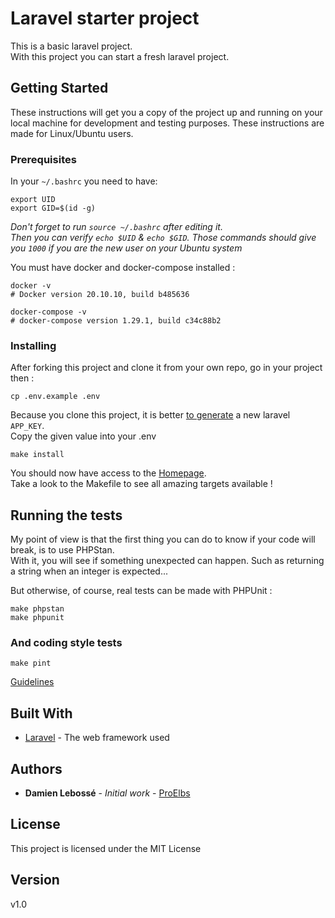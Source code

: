 # Laravel starter project

This is a basic laravel project.  
With this project you can start a fresh laravel project.

## Getting Started

These instructions will get you a copy of the project up and running on your local machine for development and testing purposes.
These instructions are made for Linux/Ubuntu users.

### Prerequisites

In your `~/.bashrc` you need to have:

```
export UID
export GID=$(id -g)
```

_Don't forget to run `source ~/.bashrc` after editing it._  
_Then you can verify `echo $UID` & `echo $GID`. Those commands should give you `1000` if you are the new user on your Ubuntu system_

You must have docker and docker-compose installed :

```shell
docker -v
# Docker version 20.10.10, build b485636

docker-compose -v
# docker-compose version 1.29.1, build c34c88b2
```

### Installing

After forking this project and clone it from your own repo, go in your project then :
```shell
cp .env.example .env
```

Because you clone this project, it is better [to generate](https://generate-random.org/laravel-key-generator) a new laravel `APP_KEY`.  
Copy the given value into your .env

```shell
make install
```

You should now have access to the [Homepage](http://localhost/).  
Take a look to the Makefile to see all amazing targets available !

## Running the tests

My point of view is that the first thing you can do to know if your code will break, is to use PHPStan.  
With it, you will see if something unexpected can happen. Such as returning a string when an integer is expected...

But otherwise, of course, real tests can be made with PHPUnit :
```shell
make phpstan
make phpunit
```

### And coding style tests

```shell
make pint
```

[Guidelines](https://spatie.be/guidelines/laravel-php)

## Built With

* [Laravel](https://laravel.com/docs) - The web framework used

## Authors

* **Damien Lebossé** - *Initial work* - [ProElbs](https://github.com/ProElbs)

## License

This project is licensed under the MIT License

## Version
v1.0